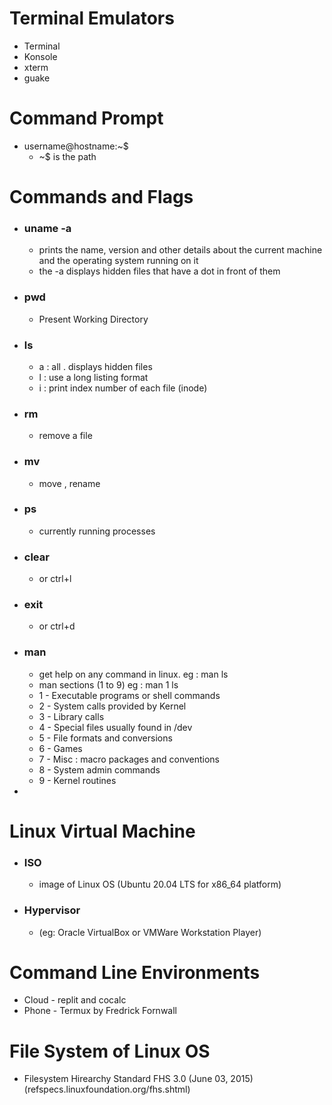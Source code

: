 # Terminal Emulators 
* Terminal
* Konsole
* xterm
* guake
# Command Prompt
* username@hostname:~$ 
  - ~$ is the path
# Commands and Flags
* ### uname -a 
  - prints the name, version and other details about the current machine and the operating system running on it
  - the -a displays hidden files that have a dot in front of them 
* ### pwd 
  - Present Working Directory 
* ### ls 
  - a : all . displays hidden files 
  - l : use a long listing format
  - i : print index number of each file (inode)
* ### rm 
  - remove a file 
* ### mv
  - move , rename 
* ### ps 
  - currently running processes
* ### clear
  - or ctrl+l
* ### exit 
  - or ctrl+d
* ### man
  - get help on any command in linux. eg : man ls
  - man sections (1 to 9) eg : man 1 ls
  - 1 - Executable programs or shell commands
  - 2 - System calls provided by Kernel
  - 3 - Library calls
  - 4 - Special files usually found in /dev
  - 5 - File formats and conversions
  - 6 - Games
  - 7 - Misc : macro packages and conventions
  - 8 - System admin commands
  - 9 - Kernel routines
* 
# Linux Virtual Machine 
* ### ISO 
  - image of Linux OS (Ubuntu 20.04 LTS for x86_64 platform)
* ### Hypervisor 
  - (eg: Oracle VirtualBox or VMWare Workstation Player)
# Command Line Environments
* Cloud - replit and cocalc
* Phone - Termux by Fredrick Fornwall

# File System of Linux OS
* Filesystem Hirearchy Standard FHS 3.0 (June 03, 2015) (refspecs.linuxfoundation.org/fhs.shtml)
